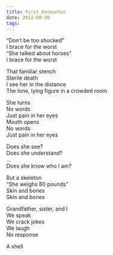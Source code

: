```yaml
---
title: First Encounter
date: 2012-08-30
tags:
---
```


“Don’t be too shocked”  
I brace for the worst  
“She talked about horses”  
I brace for the worst

That familiar stench  
Sterile death  
I see her in the distance  
The lone, lying figure in a crowded room

She turns  
No words  
Just pain in her eyes  
Mouth opens  
No words  
Just pain in her eyes

Does she see?  
Does she understand?  
…  
Does she know who I am?

But a skeleton  
“She weighs 80 pounds”  
Skin and bones  
Skin and bones

Grandfather, sister, and I  
We speak  
We crack jokes  
We laugh  
No response

A shell
